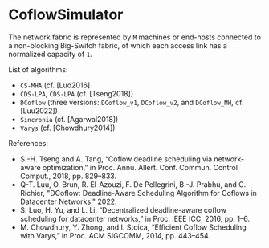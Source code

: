 # CoflowSimulator

The network fabric is represented by `M` machines or end-hosts connected to a non-blocking Big-Switch fabric, of which each access link has a normalized capacity of `1`.

List of algorithms:
- `CS-MHA` (cf. [Luo2016]
- `CDS-LPA`, `CDS-LPA` (cf. [Tseng2018])
- `DCoflow` (three versions: `DCoflow_v1`, `DCoflow_v2`, and `DCoflow_MH`, cf. [Luu2022])
- `Sincronia` (cf. [Agarwal2018])
- `Varys` (cf. [Chowdhury2014])

References:
* S.-H. Tseng and A. Tang, “Coflow deadline scheduling via network-aware optimization,” in Proc. Annu. Allert. Conf. Commun. Control Comput., 2018, pp. 829–833.
* Q-T. Luu, O. Brun, R. El-Azouzi, F. De Pellegrini, B.-J. Prabhu, and C. Richier, "DCoflow: Deadline-Aware Scheduling Algorithm for Coflows in Datacenter Networks," 2022.
* S. Luo, H. Yu, and L. Li, “Decentralized deadline-aware coflow scheduling for datacenter networks,” in Proc. IEEE ICC, 2016, pp. 1–6.
* M. Chowdhury, Y. Zhong, and I. Stoica, “Efficient Coflow Scheduling with Varys,” in Proc. ACM SIGCOMM, 2014, pp. 443–454.
